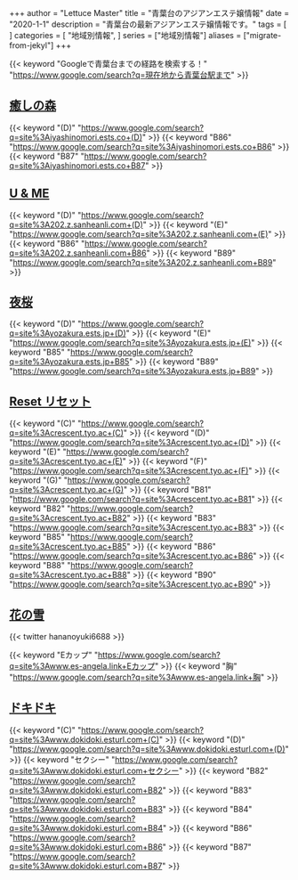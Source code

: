 +++
author = "Lettuce Master"
title = "青葉台のアジアンエステ嬢情報"
date = "2020-1-1"
description = "青葉台の最新アジアンエステ嬢情報です。"
tags = [
]
categories = [
    "地域別情報",
]
series = ["地域別情報"]
aliases = ["migrate-from-jekyl"]
+++

{{< keyword "Googleで青葉台までの経路を検索する！" "https://www.google.com/search?q=現在地から青葉台駅まで" >}}

## [癒しの森](http://iyashinomori.ests.co/)
{{< keyword "(D)" "https://www.google.com/search?q=site%3Aiyashinomori.ests.co+(D)" >}} {{< keyword "B86" "https://www.google.com/search?q=site%3Aiyashinomori.ests.co+B86" >}} {{< keyword "B87" "https://www.google.com/search?q=site%3Aiyashinomori.ests.co+B87" >}} 

## [U & ME](http://202.z.sanheanli.com/)
{{< keyword "(D)" "https://www.google.com/search?q=site%3A202.z.sanheanli.com+(D)" >}} {{< keyword "(E)" "https://www.google.com/search?q=site%3A202.z.sanheanli.com+(E)" >}} {{< keyword "B86" "https://www.google.com/search?q=site%3A202.z.sanheanli.com+B86" >}} {{< keyword "B89" "https://www.google.com/search?q=site%3A202.z.sanheanli.com+B89" >}} 

## [夜桜](https://yozakura.ests.jp/)
{{< keyword "(D)" "https://www.google.com/search?q=site%3Ayozakura.ests.jp+(D)" >}} {{< keyword "(E)" "https://www.google.com/search?q=site%3Ayozakura.ests.jp+(E)" >}} {{< keyword "B85" "https://www.google.com/search?q=site%3Ayozakura.ests.jp+B85" >}} {{< keyword "B89" "https://www.google.com/search?q=site%3Ayozakura.ests.jp+B89" >}} 

## [Reset リセット](http://crescent.tyo.ac/)
{{< keyword "(C)" "https://www.google.com/search?q=site%3Acrescent.tyo.ac+(C)" >}} {{< keyword "(D)" "https://www.google.com/search?q=site%3Acrescent.tyo.ac+(D)" >}} {{< keyword "(E)" "https://www.google.com/search?q=site%3Acrescent.tyo.ac+(E)" >}} {{< keyword "(F)" "https://www.google.com/search?q=site%3Acrescent.tyo.ac+(F)" >}} {{< keyword "(G)" "https://www.google.com/search?q=site%3Acrescent.tyo.ac+(G)" >}} {{< keyword "B81" "https://www.google.com/search?q=site%3Acrescent.tyo.ac+B81" >}} {{< keyword "B82" "https://www.google.com/search?q=site%3Acrescent.tyo.ac+B82" >}} {{< keyword "B83" "https://www.google.com/search?q=site%3Acrescent.tyo.ac+B83" >}} {{< keyword "B85" "https://www.google.com/search?q=site%3Acrescent.tyo.ac+B85" >}} {{< keyword "B86" "https://www.google.com/search?q=site%3Acrescent.tyo.ac+B86" >}} {{< keyword "B88" "https://www.google.com/search?q=site%3Acrescent.tyo.ac+B88" >}} {{< keyword "B90" "https://www.google.com/search?q=site%3Acrescent.tyo.ac+B90" >}} 

## [花の雪](http://www.es-angela.link/)


{{< twitter hananoyuki6688 >}}

{{< keyword "Eカップ" "https://www.google.com/search?q=site%3Awww.es-angela.link+Eカップ" >}} {{< keyword "胸" "https://www.google.com/search?q=site%3Awww.es-angela.link+胸" >}} 

## [ドキドキ](http://www.dokidoki.esturl.com/)
{{< keyword "(C)" "https://www.google.com/search?q=site%3Awww.dokidoki.esturl.com+(C)" >}} {{< keyword "(D)" "https://www.google.com/search?q=site%3Awww.dokidoki.esturl.com+(D)" >}} {{< keyword "セクシー" "https://www.google.com/search?q=site%3Awww.dokidoki.esturl.com+セクシー" >}} {{< keyword "B82" "https://www.google.com/search?q=site%3Awww.dokidoki.esturl.com+B82" >}} {{< keyword "B83" "https://www.google.com/search?q=site%3Awww.dokidoki.esturl.com+B83" >}} {{< keyword "B84" "https://www.google.com/search?q=site%3Awww.dokidoki.esturl.com+B84" >}} {{< keyword "B86" "https://www.google.com/search?q=site%3Awww.dokidoki.esturl.com+B86" >}} {{< keyword "B87" "https://www.google.com/search?q=site%3Awww.dokidoki.esturl.com+B87" >}} 

